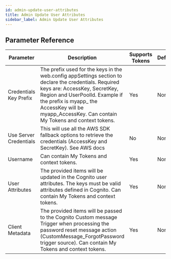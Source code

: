 ```yaml
---
id: admin-update-user-attributes
title: Admin Update User Attributes
sidebar_label: Admin Update User Attributes
---
```





## Parameter Reference
| Parameter | Description | Supports Tokens | Default |
| -- | -- | -- | -- |
| Credentials Key Prefix | The prefix used for the keys in the web.config appSettings section to declare the credentials. Required keys are: AccessKey, SecretKey, Region and UserPoolId. Example if the prefix is myapp_ the AccessKey will be myapp_AccessKey. Can contain My Tokens and context tokens. | Yes | None |
| Use Server Credentials | This will use all the AWS SDK fallback options to retrieve the credentials (AccessKey and SecretKey). See AWS docs | No | None |
| Username | Can contain My Tokens and context tokens. | Yes | None |
| User Attributes | The provided items will be updated in the Cognito user attributes. The keys must be valid attributes defined in Cognito. Can contain My Tokens and context tokens. | Yes | None |
| Client Metadata | The provided items will be passed to the Cognito Custom message Trigger when processing the password reset message action (CustomMessage_ForgotPassword trigger source). Can contain My Tokens and context tokens. | Yes | None |
